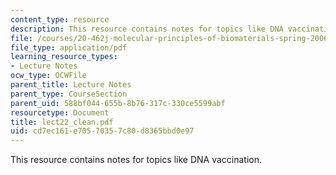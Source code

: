 ```yaml
---
content_type: resource
description: This resource contains notes for topics like DNA vaccination.
file: /courses/20-462j-molecular-principles-of-biomaterials-spring-2006/cd7ec161e70570357c80d8365bbd0e97_lect22_clean.pdf
file_type: application/pdf
learning_resource_types:
- Lecture Notes
ocw_type: OCWFile
parent_title: Lecture Notes
parent_type: CourseSection
parent_uid: 588bf044-655b-8b76-317c-330ce5599abf
resourcetype: Document
title: lect22_clean.pdf
uid: cd7ec161-e705-7035-7c80-d8365bbd0e97
---
```

This resource contains notes for topics like DNA vaccination.